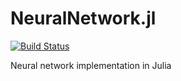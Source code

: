 NeuralNetwork.jl
================
[![Build Status](https://travis-ci.org/suicidejack/NeuralNetwork.jl.svg?branch=master)](https://travis-ci.org/suicidejack/NeuralNetwork.jl)

Neural network implementation in Julia
